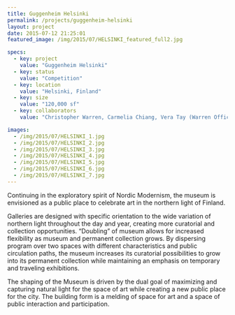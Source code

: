 ```yaml
---
title: Guggenheim Helsinki
permalink: /projects/guggenheim-helsinki
layout: project
date: 2015-07-12 21:25:01
featured_image: /img/2015/07/HELSINKI_featured_full2.jpg

specs:
  - key: project
    value: "Guggenheim Helsinki"
  - key: status
    value: "Competition"
  - key: location
    value: "Helsinki, Finland"
  - key: size
    value: "120,000 sf"
  - key: collaborators
    value: "Christopher Warren, Carmelia Chiang, Vera Tay (Warren Office of Research & Design); Karly Stephens,  Pedram Farashbandi (S_SK); Brennan Cox & Sara Peschel (Landscape – Groundworks Office); Derrick Roorda   (Structural – Buro Happold); Heather Libonati (Lighting – Luminesce Design)."

images:
  - /img/2015/07/HELSINKI_1.jpg
  - /img/2015/07/HELSINKI_2.jpg
  - /img/2015/07/HELSINKI_3.jpg
  - /img/2015/07/HELSINKI_4.jpg
  - /img/2015/07/HELSINKI_5.jpg
  - /img/2015/07/HELSINKI_6.jpg
  - /img/2015/07/HELSINKI_7.jpg
---
```


Continuing in the exploratory spirit of Nordic Modernism, the museum is envisioned as a public place to celebrate art in the northern light of Finland.

Galleries are designed with specific orientation to the wide variation of northern light throughout the day and year, creating more curatorial and collection opportunities. “Doubling” of museum allows for increased flexibility as museum and permanent collection grows. By dispersing program over two spaces with different characteristics and public circulation paths, the museum increases its curatorial possibilities to grow into its permanent collection while maintaining an emphasis on temporary and traveling exhibitions.

The shaping of the Museum is driven by the dual goal of maximizing and capturing natural light for the space of art while creating a new public place for the city. The building form is a melding of space for art and a space of public interaction and participation.
